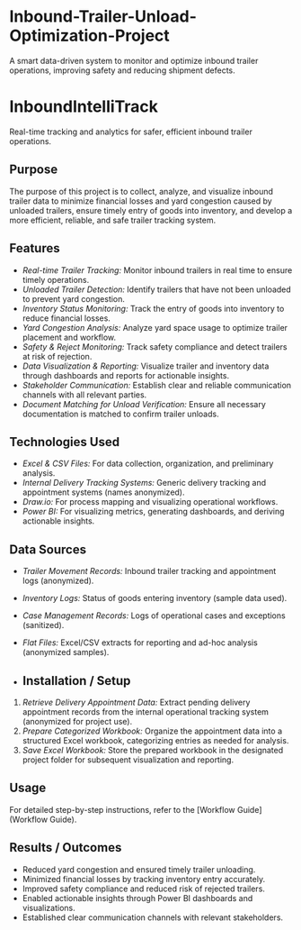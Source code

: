 # Inbound-Trailer-Unload-Optimization-Project
A smart data-driven system to monitor and optimize inbound trailer operations, improving safety and reducing shipment defects.

# InboundIntelliTrack
Real-time tracking and analytics for safer, efficient inbound trailer operations.

## Purpose
The purpose of this project is to collect, analyze, and visualize inbound trailer data to minimize financial losses and yard congestion caused by unloaded trailers, ensure timely entry of goods into inventory, and develop a more efficient, reliable, and safe trailer tracking system.

## Features
- *Real-time Trailer Tracking:* Monitor inbound trailers in real time to ensure timely operations.
- *Unloaded Trailer Detection:* Identify trailers that have not been unloaded to prevent yard congestion.
- *Inventory Status Monitoring:* Track the entry of goods into inventory to reduce financial losses.
- *Yard Congestion Analysis:* Analyze yard space usage to optimize trailer placement and workflow.
- *Safety & Reject Monitoring:* Track safety compliance and detect trailers at risk of rejection.
- *Data Visualization & Reporting:* Visualize trailer and inventory data through dashboards and reports for actionable insights.
- *Stakeholder Communication:* Establish clear and reliable communication channels with all relevant parties.
- *Document Matching for Unload Verification:* Ensure all necessary documentation is matched to confirm trailer unloads.

## Technologies Used
- *Excel & CSV Files:* For data collection, organization, and preliminary analysis.
- *Internal Delivery Tracking Systems:* Generic delivery tracking and appointment systems (names anonymized).
- *Draw.io:* For process mapping and visualizing operational workflows.
- *Power BI:* For visualizing metrics, generating dashboards, and deriving actionable insights.

## Data Sources
- *Trailer Movement Records:* Inbound trailer tracking and appointment logs (anonymized).
- *Inventory Logs:* Status of goods entering inventory (sample data used).
- *Case Management Records:* Logs of operational cases and exceptions (sanitized).
- *Flat Files:* Excel/CSV extracts for reporting and ad-hoc analysis (anonymized samples).

- ## Installation / Setup
1. *Retrieve Delivery Appointment Data:* Extract pending delivery appointment records from the internal operational tracking system (anonymized for project use).  
2. *Prepare Categorized Workbook:* Organize the appointment data into a structured Excel workbook, categorizing entries as needed for analysis.  
3. *Save Excel Workbook:* Store the prepared workbook in the designated project folder for subsequent visualization and reporting.

## Usage
For detailed step-by-step instructions, refer to the [Workflow Guide](Workflow Guide).

## Results / Outcomes
- Reduced yard congestion and ensured timely trailer unloading.
- Minimized financial losses by tracking inventory entry accurately.
- Improved safety compliance and reduced risk of rejected trailers.
- Enabled actionable insights through Power BI dashboards and visualizations.
- Established clear communication channels with relevant stakeholders.

